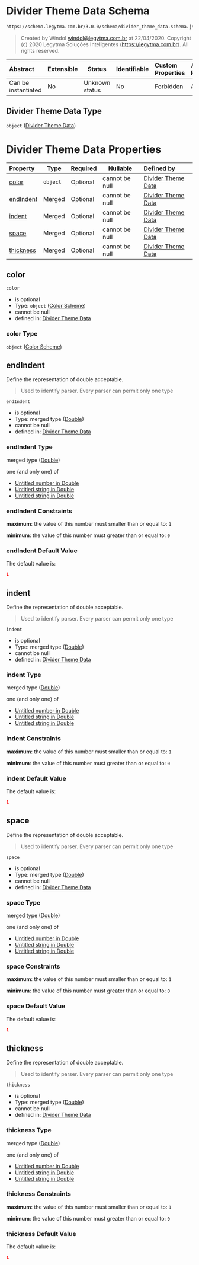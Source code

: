 # Divider Theme Data Schema

```txt
https://schema.legytma.com.br/3.0.0/schema/divider_theme_data.schema.json
```




> Created by Windol [windol@legytma.com.br](mailto:windol@legytma.com.br) at 22/04/2020.
> Copyright (c) 2020 Legytma Soluções Inteligentes (<https://legytma.com.br>). All rights reserved.
>

| Abstract            | Extensible | Status         | Identifiable | Custom Properties | Additional Properties | Access Restrictions | Defined In                                                                                        |
| :------------------ | ---------- | -------------- | ------------ | :---------------- | --------------------- | ------------------- | ------------------------------------------------------------------------------------------------- |
| Can be instantiated | No         | Unknown status | No           | Forbidden         | Allowed               | none                | [divider_theme_data.schema.json](../schema/divider_theme_data.schema.json) |

## Divider Theme Data Type

`object` ([Divider Theme Data](divider_theme_data.md))

# Divider Theme Data Properties

| Property                | Type     | Required | Nullable       | Defined by                                                                                                                                                      |
| :---------------------- | -------- | -------- | -------------- | :-------------------------------------------------------------------------------------------------------------------------------------------------------------- |
| [color](#color)         | `object` | Optional | cannot be null | [Divider Theme Data](button_theme_data-properties-color-scheme.md) |
| [endIndent](#endIndent) | Merged   | Optional | cannot be null | [Divider Theme Data](app_bar_theme-properties-double.md)             |
| [indent](#indent)       | Merged   | Optional | cannot be null | [Divider Theme Data](app_bar_theme-properties-double.md)                |
| [space](#space)         | Merged   | Optional | cannot be null | [Divider Theme Data](app_bar_theme-properties-double.md)                 |
| [thickness](#thickness) | Merged   | Optional | cannot be null | [Divider Theme Data](app_bar_theme-properties-double.md)             |

## color




`color`

-   is optional
-   Type: `object` ([Color Scheme](button_theme_data-properties-color-scheme.md))
-   cannot be null
-   defined in: [Divider Theme Data](button_theme_data-properties-color-scheme.md)

### color Type

`object` ([Color Scheme](button_theme_data-properties-color-scheme.md))

## endIndent

Define the representation of double acceptable.


> Used to identify parser. Every parser can permit only one type
>

`endIndent`

-   is optional
-   Type: merged type ([Double](app_bar_theme-properties-double.md))
-   cannot be null
-   defined in: [Divider Theme Data](app_bar_theme-properties-double.md)

### endIndent Type

merged type ([Double](app_bar_theme-properties-double.md))

one (and only one) of

-   [Untitled number in Double](double-oneof-0.md)
-   [Untitled string in Double](double-oneof-1.md)
-   [Untitled string in Double](double-oneof-2.md)

### endIndent Constraints

**maximum**: the value of this number must smaller than or equal to: `1`

**minimum**: the value of this number must greater than or equal to: `0`

### endIndent Default Value

The default value is:

```json
1
```

## indent

Define the representation of double acceptable.


> Used to identify parser. Every parser can permit only one type
>

`indent`

-   is optional
-   Type: merged type ([Double](app_bar_theme-properties-double.md))
-   cannot be null
-   defined in: [Divider Theme Data](app_bar_theme-properties-double.md)

### indent Type

merged type ([Double](app_bar_theme-properties-double.md))

one (and only one) of

-   [Untitled number in Double](double-oneof-0.md)
-   [Untitled string in Double](double-oneof-1.md)
-   [Untitled string in Double](double-oneof-2.md)

### indent Constraints

**maximum**: the value of this number must smaller than or equal to: `1`

**minimum**: the value of this number must greater than or equal to: `0`

### indent Default Value

The default value is:

```json
1
```

## space

Define the representation of double acceptable.


> Used to identify parser. Every parser can permit only one type
>

`space`

-   is optional
-   Type: merged type ([Double](app_bar_theme-properties-double.md))
-   cannot be null
-   defined in: [Divider Theme Data](app_bar_theme-properties-double.md)

### space Type

merged type ([Double](app_bar_theme-properties-double.md))

one (and only one) of

-   [Untitled number in Double](double-oneof-0.md)
-   [Untitled string in Double](double-oneof-1.md)
-   [Untitled string in Double](double-oneof-2.md)

### space Constraints

**maximum**: the value of this number must smaller than or equal to: `1`

**minimum**: the value of this number must greater than or equal to: `0`

### space Default Value

The default value is:

```json
1
```

## thickness

Define the representation of double acceptable.


> Used to identify parser. Every parser can permit only one type
>

`thickness`

-   is optional
-   Type: merged type ([Double](app_bar_theme-properties-double.md))
-   cannot be null
-   defined in: [Divider Theme Data](app_bar_theme-properties-double.md)

### thickness Type

merged type ([Double](app_bar_theme-properties-double.md))

one (and only one) of

-   [Untitled number in Double](double-oneof-0.md)
-   [Untitled string in Double](double-oneof-1.md)
-   [Untitled string in Double](double-oneof-2.md)

### thickness Constraints

**maximum**: the value of this number must smaller than or equal to: `1`

**minimum**: the value of this number must greater than or equal to: `0`

### thickness Default Value

The default value is:

```json
1
```
